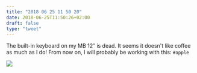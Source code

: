 ```yaml
---
title: "2018 06 25 11 50 20"
date: 2018-06-25T11:50:26+02:00
draft: false
type: "tweet"
---
```

The built-in keyboard on my MB 12″ is dead. It seems it doesn't like coffee as much as I do! From now on, I will probably be working with this: `#apple`

![](/img/magic-keyboard.png)
